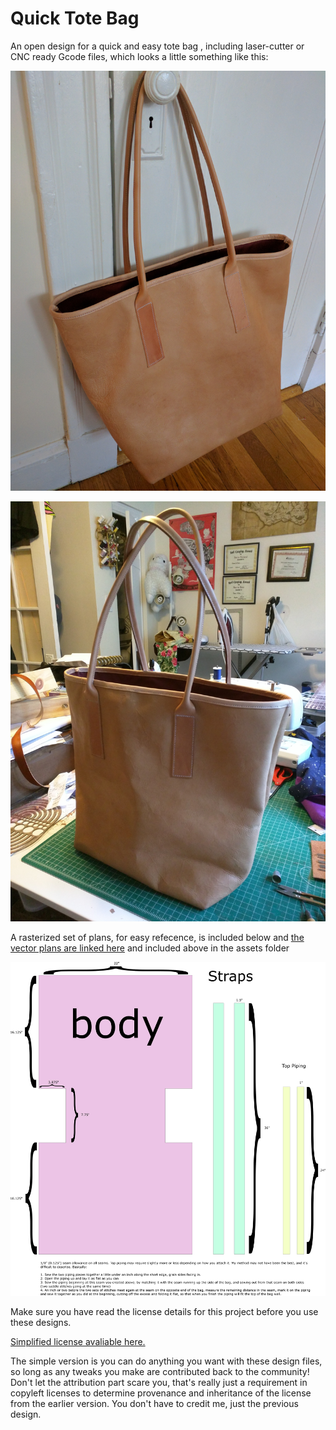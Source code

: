 # Quick Tote Bag
An open design for a quick and easy tote bag , including laser-cutter or CNC ready Gcode files, which looks a little something like this:

![](https://github.com/rynehager/Quick-Tote-Bag/blob/master/Assets/Images/Bag1.jpg?raw=true "Delicious")

![](https://github.com/rynehager/Quick-Tote-Bag/blob/master/Assets/Images/Bag2.jpg?raw=true "Delicious")

A rasterized set of plans, for easy refecence, is included below and [the vector plans are linked here](https://github.com/rynehager/Quick-Tote-Bag/blob/master/Assets/quickanddirty.svg) and included above in the assets folder

![](https://github.com/rynehager/Quick-Tote-Bag/blob/master/Assets/non-vector-plans.jpg?raw=true "Delicious")

Make sure you have read the license details for this project before you use these designs.

[Simplified license avaliable here.](https://creativecommons.org/licenses/by-sa/4.0/)

The simple version is you can do anything you want with these design files, so long as any tweaks you make are contributed back to the community! Don't let the attribution part scare you, that's really just a requirement in copyleft licenses to determine provenance and inheritance of the license from the earlier version. You don't have to credit me, just the previous design. 
